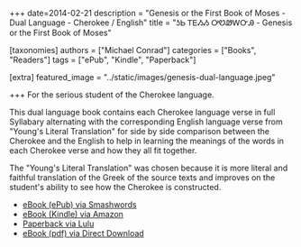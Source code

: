+++
date=2014-02-21
description = "Genesis or the First Book of Moses - Dual Language - Cherokee / English"
title = "ᎼᏏ ᎢᎬᏱᏱ ᎤᏬᏪᎳᏅᎯ - Genesis or the First Book of Moses"

[taxonomies]
authors = ["Michael Conrad"]
categories = ["Books", "Readers"]
tags = ["ePub", "Kindle", "Paperback"]

[extra]
featured_image = "../static/images/genesis-dual-language.jpeg"

+++
For the serious student of the Cherokee language.  
<!-- more -->
This dual language book contains each Cherokee language verse in full Syllabary alternating with the corresponding English language verse from "Young's Literal Translation" for side by side comparison between the Cherokee and the English to help in learning the meanings of the words in each Cherokee verse and how they all fit together.  
  
The "Young's Literal Translation" was chosen because it is more literal and faithful translation of the Greek of the source texts and improves on the student's ability to see how the Cherokee is constructed.

* [eBook (ePub) via Smashwords](https://www.smashwords.com/books/view/411283)
* [eBook (Kindle) via Amazon](https://www.amazon.com/dp/B00IL8ZMS8)
* [Paperback via Lulu](http://www.lulu.com/shop/michael-joyner/genesis-or-the-first-book-of-moses-dual-language-cherokee-english/paperback/product-22683177.html)
* [eBook (pdf) via Direct Download](/pdfs/chr-genesis-diglot-YLT.pdf)